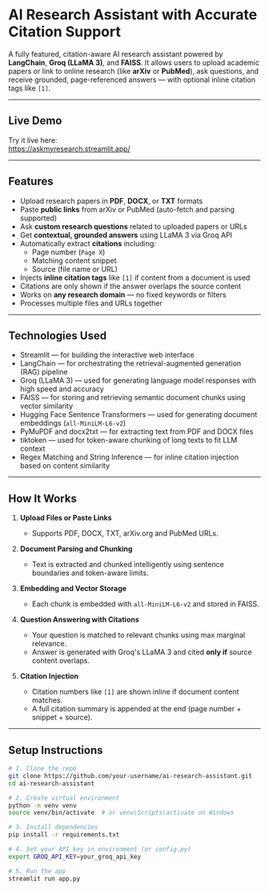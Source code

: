 # AI Research Assistant with Accurate Citation Support

A fully featured, citation-aware AI research assistant powered by **LangChain**, **Groq (LLaMA 3)**, and **FAISS**. It allows users to upload academic papers or link to online research (like **arXiv** or **PubMed**), ask questions, and receive grounded, page-referenced answers — with optional inline citation tags like `[1]`.

---

## Live Demo

Try it live here:  
https://askmyresearch.streamlit.app/

---

## Features

- Upload research papers in **PDF**, **DOCX**, or **TXT** formats
- Paste **public links** from arXiv or PubMed (auto-fetch and parsing supported)
- Ask **custom research questions** related to uploaded papers or URLs
- Get **contextual, grounded answers** using LLaMA 3 via Groq API
- Automatically extract **citations** including:
  - Page number (`Page X`)
  - Matching content snippet
  - Source (file name or URL)
- Injects **inline citation tags** like `[1]` if content from a document is used
- Citations are only shown if the answer overlaps the source content
- Works on **any research domain** — no fixed keywords or filters
- Processes multiple files and URLs together

---

## Technologies Used

- Streamlit — for building the interactive web interface
- LangChain — for orchestrating the retrieval-augmented generation (RAG) pipeline
- Groq (LLaMA 3) — used for generating language model responses with high speed and accuracy
- FAISS — for storing and retrieving semantic document chunks using vector similarity
- Hugging Face Sentence Transformers — used for generating document embeddings (`all-MiniLM-L6-v2`)
- PyMuPDF and docx2txt — for extracting text from PDF and DOCX files
- tiktoken — used for token-aware chunking of long texts to fit LLM context
- Regex Matching and String Inference — for inline citation injection based on content similarity

---

## How It Works

1. **Upload Files or Paste Links**  
   - Supports PDF, DOCX, TXT, arXiv.org and PubMed URLs.

2. **Document Parsing and Chunking**  
   - Text is extracted and chunked intelligently using sentence boundaries and token-aware limits.

3. **Embedding and Vector Storage**  
   - Each chunk is embedded with `all-MiniLM-L6-v2` and stored in FAISS.

4. **Question Answering with Citations**  
   - Your question is matched to relevant chunks using max marginal relevance.
   - Answer is generated with Groq's LLaMA 3 and cited **only if** source content overlaps.

5. **Citation Injection**  
   - Citation numbers like `[1]` are shown inline if document content matches.
   - A full citation summary is appended at the end (page number + snippet + source).

---

## Setup Instructions

```bash
# 1. Clone the repo
git clone https://github.com/your-username/ai-research-assistant.git
cd ai-research-assistant

# 2. Create virtual environment
python -m venv venv
source venv/bin/activate  # or venv\Scripts\activate on Windows

# 3. Install dependencies
pip install -r requirements.txt

# 4. Set your API key in environment (or config.py)
export GROQ_API_KEY=your_groq_api_key

# 5. Run the app
streamlit run app.py
